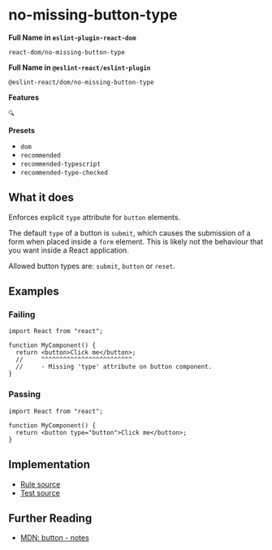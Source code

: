 # no-missing-button-type

**Full Name in `eslint-plugin-react-dom`**

```plain copy
react-dom/no-missing-button-type
```

**Full Name in `@eslint-react/eslint-plugin`**

```plain copy
@eslint-react/dom/no-missing-button-type
```

**Features**

`🔍`

**Presets**

- `dom`
- `recommended`
- `recommended-typescript`
- `recommended-type-checked`

## What it does

Enforces explicit `type` attribute for `button` elements.

The default `type` of a button is `submit`, which causes the submission of a form when placed inside a `form` element. This is likely not the behaviour that you want inside a React application.

Allowed button types are: `submit`, `button` or `reset`.

## Examples

### Failing

```tsx
import React from "react";

function MyComponent() {
  return <button>Click me</button>;
  //     ^^^^^^^^^^^^^^^^^^^^^^^^^
  //     - Missing 'type' attribute on button component.
}
```

### Passing

```tsx
import React from "react";

function MyComponent() {
  return <button type="button">Click me</button>;
}
```

## Implementation

- [Rule source](https://github.com/Rel1cx/eslint-react/tree/main/packages/plugins/eslint-plugin-react-dom/src/rules/no-missing-button-type.ts)
- [Test source](https://github.com/Rel1cx/eslint-react/tree/main/packages/plugins/eslint-plugin-react-dom/src/rules/no-missing-button-type.spec.ts)

## Further Reading

- [MDN: button - notes](https://developer.mozilla.org/en-US/docs/Web/HTML/Element/button#notes)
